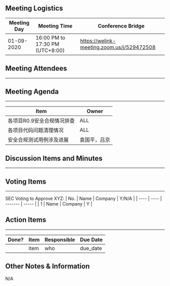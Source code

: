## Meeting Logistics

| Meeting Day | Meeting Time                    | Conference Bridge                          |
| ----------- | ------------------------------- | ------------------------------------------ |
| 01-09-2020  | 16:00 PM to 17:30 PM (UTC+8:00) | https://welink-meeting.zoom.us/j/529472508 |

## Meeting Attendees
** **




## Meeting Agenda

** **
| Item                               | Owner  |
| ---------------------------------- | ------ |
| 各项目R0.9安全合规情况排查   | ALL |
| 各项目代码问题清理情况   | ALL |
| 安全合规测试用例涉及进展   | 袁国平，吕京 |

## Discussion Items and Minutes

** **

## Voting Items

** **
SEC Voting to Approve XYZ:
| No.  | Name | Company | Y/N/A |
| ---- | ---- | ------- | ----- |
| 1    | Name | Company | Y     |

## Action Items
** **
| Done? | Item | Responsible | Due Date |
| ----- | ---- | ----------- | -------- |
|       | item | who         | due_date |

## Other Notes & Information
N/A
